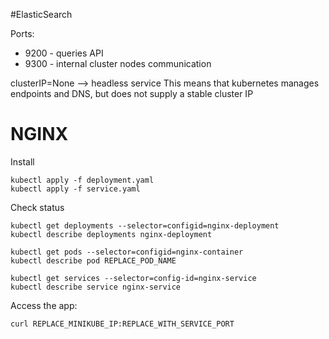 

#ElasticSearch

Ports:
* 9200 - queries API
* 9300 - internal cluster nodes communication


clusterIP=None --> headless service
This means that kubernetes manages endpoints and DNS, but does not supply a stable cluster IP


# NGINX

Install 
```
kubectl apply -f deployment.yaml
kubectl apply -f service.yaml
```

Check status 
```
kubectl get deployments --selector=configid=nginx-deployment
kubectl describe deployments nginx-deployment

kubectl get pods --selector=configid=nginx-container
kubectl describe pod REPLACE_POD_NAME

kubectl get services --selector=config-id=nginx-service
kubectl describe service nginx-service
```


Access the app:
```
curl REPLACE_MINIKUBE_IP:REPLACE_WITH_SERVICE_PORT
```

